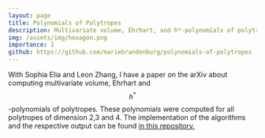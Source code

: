```yaml
---
layout: page
title: Polynomials of Polytropes
description: Multivariate volume, Ehrhart, and h*-polynomials of polytropes
img: /assets/img/hexagon.png
importance: 1
github: https://github.com/mariebrandenburg/polynomials-of-polytropes
---
```


With Sophia Elia and Leon Zhang, I have a paper on the arXiv about computing multivariate volume, Ehrhart and $$h^*$$-polynomials of polytropes. These polynomials were computed for all polytropes of dimension 2,3 and 4. The implementation of the algorithms and the respective output can be found [in this repository.](https://github.com/mariebrandenburg/polynomials-of-polytropes)




<div class="row">
    <div class="col-sm mt-3 mt-md-0">
        <img class="img-fluid rounded z-depth-1" src="{{ '/assets/img/hexagon.png' | relative_url }}" alt="" title="example image"/>
    </div>
    <div class="col-sm mt-3 mt-md-3">
        <img class="img-fluid rounded z-depth-1" src="{{ '/assets/img/fundamental_polytope.png' | relative_url }}" alt="" title="example image"/>
    </div>
</div>
<div class="caption">
    
</div>


